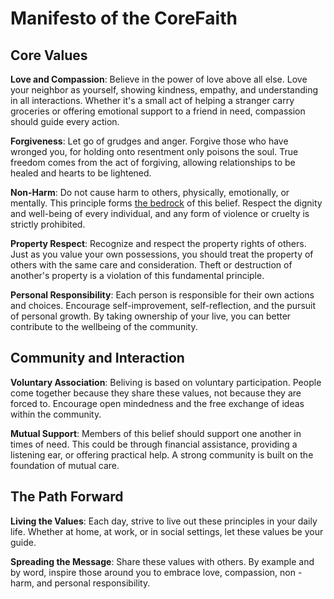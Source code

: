 # Manifesto of the CoreFaith

## Core Values

**Love and Compassion**: Believe in the power of love above all else. Love your neighbor as yourself, showing kindness, empathy, and understanding in all interactions. Whether it's a small act of helping a stranger carry groceries or offering emotional support to a friend in need, compassion should guide every action.

**Forgiveness**: Let go of grudges and anger. Forgive those who have wronged you, for holding onto resentment only poisons the soul. True freedom comes from the act of forgiving, allowing relationships to be healed and hearts to be lightened.

**Non-Harm**: Do not cause harm to others, physically, emotionally, or mentally. This principle forms <u>the bedrock</u> of this belief. Respect the dignity and well-being of every individual, and any form of violence or cruelty is strictly prohibited.

**Property Respect**: Recognize and respect the property rights of others. Just as you value your own possessions, you should treat the property of others with the same care and consideration. Theft or destruction of another's property is a violation of this fundamental principle.

**Personal Responsibility**: Each person is responsible for their own actions and choices. Encourage self-improvement, self-reflection, and the pursuit of personal growth. By taking ownership of your live, you can better contribute to the wellbeing of the community.

## Community and Interaction

**Voluntary Association**: Beliving is based on voluntary participation. People come together because they share these values, not because they are forced to. Encourage open mindedness and the free exchange of ideas within the community.

**Mutual Support**: Members of this belief should support one another in times of need. This could be through financial assistance, providing a listening ear, or offering practical help. A strong community is built on the foundation of mutual care.

## The Path Forward

**Living the Values**: Each day, strive to live out these principles in your daily life. Whether at home, at work, or in social settings, let these values be your guide.

**Spreading the Message**: Share these values with others. By example and by word, inspire those around you to embrace love, compassion, non - harm, and personal responsibility.
